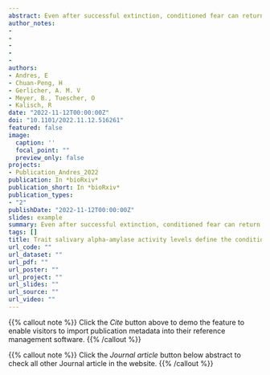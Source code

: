 ```yaml
---
abstract: Even after successful extinction, conditioned fear can return. Strengthening the consolidation of the fear-inhibitory safety memory formed during extinction is one way to counteract return of fear. In this preregistered direct replication study in male participants, we confirm that spontaneous post-extinction reactivations of a neural activation pattern evoked in the ventromedial prefrontal cortex (vmPFC) during extinction predict extinction memory retrieval 24 h later. We do not confirm that L-DOPA administration after extinction enhances retrieval and that this is mediated by enhancement of the number of vmPFC reactivations. However, additional non-preregistered analyses reveal a beneficial effect of L-DOPA on extinction retrieval when controlling for the trait-like stable baseline levels of salivary alpha-amylase enzymatic activity (trait sAA) levels that participants show on the three experimental days. Further, trait sAA negatively predicts retrieval, and this effect is rescued by L-DOPA treatment. Our results suggest that individuals with high basal levels of sympathetic nervous system (SNS) activity may have poor extinction and that L-DOPA may be selectively beneficial for these individuals, which holds potential for clinical applications.
author_notes:
- 
- 
- 
- 
- 
authors:
- Andres, E
- Chuan-Peng, H
- Gerlicher, A. M. V
- Meyer, B., Tuescher, O
- Kalisch, R
date: "2022-11-12T00:00:00Z"
doi: "10.1101/2022.11.12.516261"
featured: false
image:
  caption: ''
  focal_point: ""
  preview_only: false
projects:
- Publication_Andres_2022
publication: In *bioRxiv*
publication_short: In *bioRxiv*
publication_types: 
- "2"
publishDate: "2022-11-12T00:00:00Z"
slides: example
summary: Even after successful extinction, conditioned fear can return. Strengthening the consolidation of the fear-inhibitory safety memory formed during extinction is one way to counteract return of fear.
tags: []
title: Trait salivary alpha-amylase activity levels define the conditions for facilitation by L-DOPA of extinction consolidation
url_code: ""
url_dataset: ""
url_pdf: ""
url_poster: ""
url_project: ""
url_slides: ""
url_source: ""
url_video: ""
---
```


{{% callout note %}}
Click the _Cite_ button above to demo the feature to enable visitors to import publication metadata into their reference management software.
{{% /callout %}}

{{% callout note %}}
Click the _Journal article_ button below abstract to check all other Journal article in the website.
{{% /callout %}}
